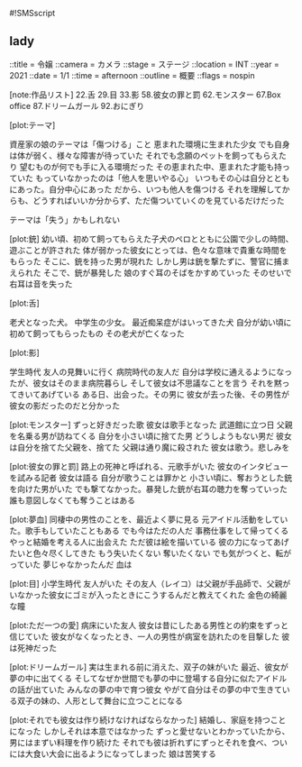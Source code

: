 #!SMSscript

## lady

::title = 令嬢
::camera = カメラ
::stage = ステージ
::location = INT
::year = 2021
::date = 1/1
::time = afternoon
::outline = 概要
::flags = nospin

[note:作品リスト]
22.舌
29.目
33.影
58.彼女の罪と罰
62.モンスター
67.Box office
87.ドリームガール
92.おにぎり

[plot:テーマ]

資産家の娘のテーマは「傷つける」こと
恵まれた環境に生まれた少女
でも自身は体が弱く、様々な障害が待っていた
それでも念願のペットを飼ってもらえたり
望むものが何でも手に入る環境だった
その恵まれた中、恵まれた才能も持っていた
もっていなかったのは「他人を思いやる心」
いつもその心は自分とともにあった。自分中心にあった
だから、いつも他人を傷つける
それを理解してからも、どうすればいいか分からず、ただ傷ついていくのを見ているだけだった

テーマは「失う」かもしれない

[plot:銃]
幼い頃、初めて飼ってもらえた子犬のペロとともに公園で少しの時間、遊ぶことが許された
体が弱かった彼女にとっては、色々な意味で貴重な時間をもらった
そこに、銃を持った男が現れた
しかし男は銃を撃たずに、警官に捕まえられた
そこで、銃が暴発した
娘のすぐ耳のそばをかすめていった
そのせいで右耳は音を失った

[plot:舌]

老犬となった犬。
中学生の少女。
最近痴呆症がはいってきた犬
自分が幼い頃に初めて飼ってもらったもの
その老犬が亡くなった

[plot:影]

学生時代
友人の見舞いに行く
病院時代の友人だ
自分は学校に通えるようになったが、彼女はそのまま病院暮らし
そして彼女は不思議なことを言う
それを黙ってきいてあげている
ある日、出会った。その男に
彼女が去った後、その男性が彼女の影だったのだと分かった

[plot:モンスター]
ずっと好きだった歌
彼女は歌手となった
武道館に立つ日
父親を名乗る男が訪ねてくる
自分を小さい頃に捨てた男
どうしようもない男だ
彼女は自分を捨てた父親を、捨てた
父親は通り魔に殺された
彼女は歌う。悲しみを

[plot:彼女の罪と罰]
路上の死神と呼ばれる、元歌手がいた
彼女のインタビューを試みる記者
彼女は語る
自分が歌うことは罪かと
小さい頃に、奪おうとした銃を向けた男がいた
でも撃てなかった。暴発した銃が右耳の聴力を奪っていった
誰も意図しなくても奪うことはある

[plot:夢血]
同棲中の男性のことを、最近よく夢に見る
元アイドル活動をしていた。歌手もしていたこともある
でも今はただの人だ
事務仕事をして帰ってくる
やっと結婚を考える人に出会えた
ただ彼は絵を描いている
彼の力になってあげたいと色々尽くしてきた
もう失いたくない
奪いたくない
でも気がつくと、転がっていた
夢じゃなかったんだ
血は

[plot:目]
小学生時代
友人がいた
その友人（レイコ）は父親が手品師で、父親がいなかった彼女にゴミが入ったときにこうするんだと教えてくれた
金色の綺麗な瞳

[plot:ただ一つの愛]
病床にいた友人
彼女は昔にしたある男性との約束をずっと信じていた
彼女がなくなったとき、一人の男性が病室を訪れたのを目撃した
彼は死神だった

[plot:ドリームガール]
実は生まれる前に消えた、双子の妹がいた
最近、彼女が夢の中に出てくる
そしてなぜか世間でも夢の中に登場する自分に似たアイドルの話が出ていた
みんなの夢の中で育つ彼女
やがて自分はその夢の中で生きている双子の妹の、人形として舞台に立つことになる

[plot:それでも彼女は作り続けなければならなかった]
結婚し、家庭を持つことになった
しかしそれは本意ではなかった
ずっと愛せないとわかっていたから、男にはまずい料理を作り続けた
それでも彼は折れずにずっとそれを食べ、ついには大食い大会に出るようになってしまった
娘は苦笑する
